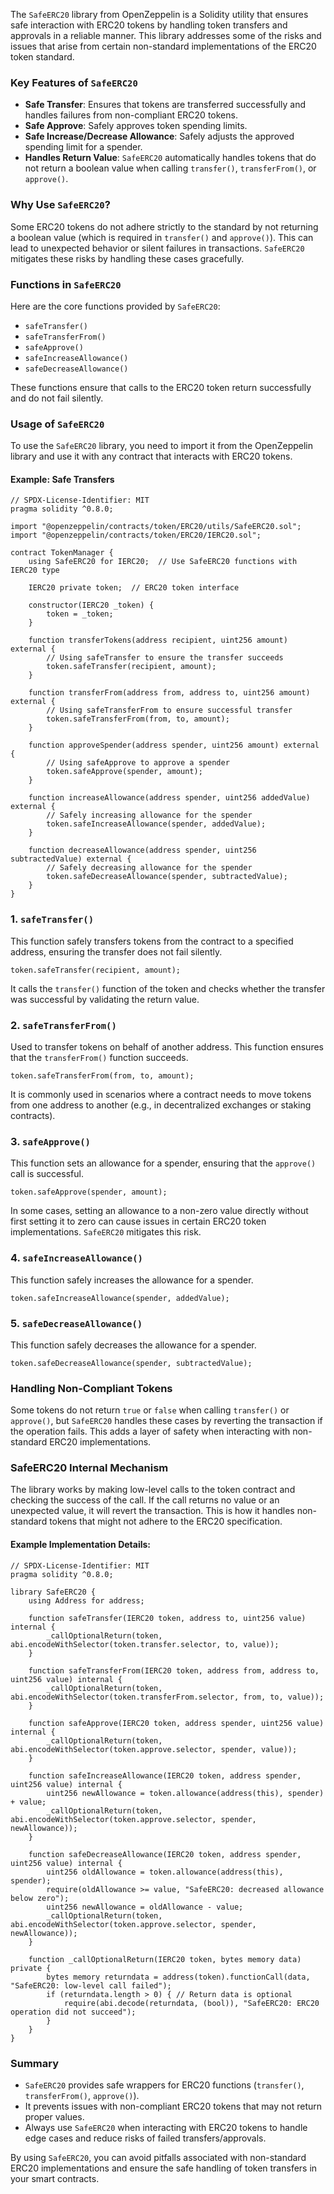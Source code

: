The `SafeERC20` library from OpenZeppelin is a Solidity utility that ensures safe interaction with ERC20 tokens by handling token transfers and approvals in a reliable manner. This library addresses some of the risks and issues that arise from certain non-standard implementations of the ERC20 token standard.

### **Key Features of `SafeERC20`**

- **Safe Transfer**: Ensures that tokens are transferred successfully and handles failures from non-compliant ERC20 tokens.
- **Safe Approve**: Safely approves token spending limits.
- **Safe Increase/Decrease Allowance**: Safely adjusts the approved spending limit for a spender.
- **Handles Return Value**: `SafeERC20` automatically handles tokens that do not return a boolean value when calling `transfer()`, `transferFrom()`, or `approve()`.

### **Why Use `SafeERC20`?**

Some ERC20 tokens do not adhere strictly to the standard by not returning a boolean value (which is required in `transfer()` and `approve()`). This can lead to unexpected behavior or silent failures in transactions. `SafeERC20` mitigates these risks by handling these cases gracefully.

### **Functions in `SafeERC20`**

Here are the core functions provided by `SafeERC20`:

- `safeTransfer()`
- `safeTransferFrom()`
- `safeApprove()`
- `safeIncreaseAllowance()`
- `safeDecreaseAllowance()`

These functions ensure that calls to the ERC20 token return successfully and do not fail silently.

### **Usage of `SafeERC20`**

To use the `SafeERC20` library, you need to import it from the OpenZeppelin library and use it with any contract that interacts with ERC20 tokens.

#### **Example: Safe Transfers**

```solidity
// SPDX-License-Identifier: MIT
pragma solidity ^0.8.0;

import "@openzeppelin/contracts/token/ERC20/utils/SafeERC20.sol";
import "@openzeppelin/contracts/token/ERC20/IERC20.sol";

contract TokenManager {
    using SafeERC20 for IERC20;  // Use SafeERC20 functions with IERC20 type

    IERC20 private token;  // ERC20 token interface

    constructor(IERC20 _token) {
        token = _token;
    }

    function transferTokens(address recipient, uint256 amount) external {
        // Using safeTransfer to ensure the transfer succeeds
        token.safeTransfer(recipient, amount);
    }

    function transferFrom(address from, address to, uint256 amount) external {
        // Using safeTransferFrom to ensure successful transfer
        token.safeTransferFrom(from, to, amount);
    }

    function approveSpender(address spender, uint256 amount) external {
        // Using safeApprove to approve a spender
        token.safeApprove(spender, amount);
    }

    function increaseAllowance(address spender, uint256 addedValue) external {
        // Safely increasing allowance for the spender
        token.safeIncreaseAllowance(spender, addedValue);
    }

    function decreaseAllowance(address spender, uint256 subtractedValue) external {
        // Safely decreasing allowance for the spender
        token.safeDecreaseAllowance(spender, subtractedValue);
    }
}
```

### **1. `safeTransfer()`**

This function safely transfers tokens from the contract to a specified address, ensuring the transfer does not fail silently.

```solidity
token.safeTransfer(recipient, amount);
```

It calls the `transfer()` function of the token and checks whether the transfer was successful by validating the return value.

### **2. `safeTransferFrom()`**

Used to transfer tokens on behalf of another address. This function ensures that the `transferFrom()` function succeeds.

```solidity
token.safeTransferFrom(from, to, amount);
```

It is commonly used in scenarios where a contract needs to move tokens from one address to another (e.g., in decentralized exchanges or staking contracts).

### **3. `safeApprove()`**

This function sets an allowance for a spender, ensuring that the `approve()` call is successful.

```solidity
token.safeApprove(spender, amount);
```

In some cases, setting an allowance to a non-zero value directly without first setting it to zero can cause issues in certain ERC20 token implementations. `SafeERC20` mitigates this risk.

### **4. `safeIncreaseAllowance()`**

This function safely increases the allowance for a spender.

```solidity
token.safeIncreaseAllowance(spender, addedValue);
```

### **5. `safeDecreaseAllowance()`**

This function safely decreases the allowance for a spender.

```solidity
token.safeDecreaseAllowance(spender, subtractedValue);
```

### **Handling Non-Compliant Tokens**

Some tokens do not return `true` or `false` when calling `transfer()` or `approve()`, but `SafeERC20` handles these cases by reverting the transaction if the operation fails. This adds a layer of safety when interacting with non-standard ERC20 implementations.

### **SafeERC20 Internal Mechanism**

The library works by making low-level calls to the token contract and checking the success of the call. If the call returns no value or an unexpected value, it will revert the transaction. This is how it handles non-standard tokens that might not adhere to the ERC20 specification.

#### **Example Implementation Details**:

```solidity
// SPDX-License-Identifier: MIT
pragma solidity ^0.8.0;

library SafeERC20 {
    using Address for address;

    function safeTransfer(IERC20 token, address to, uint256 value) internal {
        _callOptionalReturn(token, abi.encodeWithSelector(token.transfer.selector, to, value));
    }

    function safeTransferFrom(IERC20 token, address from, address to, uint256 value) internal {
        _callOptionalReturn(token, abi.encodeWithSelector(token.transferFrom.selector, from, to, value));
    }

    function safeApprove(IERC20 token, address spender, uint256 value) internal {
        _callOptionalReturn(token, abi.encodeWithSelector(token.approve.selector, spender, value));
    }

    function safeIncreaseAllowance(IERC20 token, address spender, uint256 value) internal {
        uint256 newAllowance = token.allowance(address(this), spender) + value;
        _callOptionalReturn(token, abi.encodeWithSelector(token.approve.selector, spender, newAllowance));
    }

    function safeDecreaseAllowance(IERC20 token, address spender, uint256 value) internal {
        uint256 oldAllowance = token.allowance(address(this), spender);
        require(oldAllowance >= value, "SafeERC20: decreased allowance below zero");
        uint256 newAllowance = oldAllowance - value;
        _callOptionalReturn(token, abi.encodeWithSelector(token.approve.selector, spender, newAllowance));
    }

    function _callOptionalReturn(IERC20 token, bytes memory data) private {
        bytes memory returndata = address(token).functionCall(data, "SafeERC20: low-level call failed");
        if (returndata.length > 0) { // Return data is optional
            require(abi.decode(returndata, (bool)), "SafeERC20: ERC20 operation did not succeed");
        }
    }
}
```

### **Summary**

- `SafeERC20` provides safe wrappers for ERC20 functions (`transfer()`, `transferFrom()`, `approve()`).
- It prevents issues with non-compliant ERC20 tokens that may not return proper values.
- Always use `SafeERC20` when interacting with ERC20 tokens to handle edge cases and reduce risks of failed transfers/approvals.

By using `SafeERC20`, you can avoid pitfalls associated with non-standard ERC20 implementations and ensure the safe handling of token transfers in your smart contracts.
